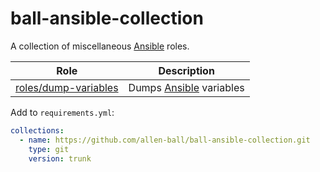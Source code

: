 ball-ansible-collection
=======================

A collection of miscellaneous [Ansible] roles.

| Role                                         | Description               |
|----------------------------------------------|---------------------------|
| [roles/dump-variables](roles/dump-variables) | Dumps [Ansible] variables |

Add to `requirements.yml`:

```yml
collections:
  - name: https://github.com/allen-ball/ball-ansible-collection.git
    type: git
    version: trunk
```


[Ansible]: https://www.ansible.com/
